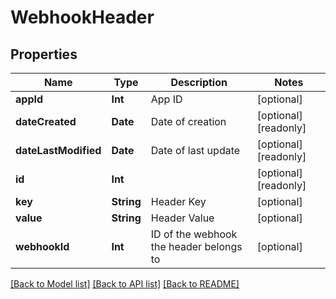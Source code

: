 # WebhookHeader

## Properties
Name | Type | Description | Notes
------------ | ------------- | ------------- | -------------
**appId** | **Int** | App ID | [optional] 
**dateCreated** | **Date** | Date of creation | [optional] [readonly] 
**dateLastModified** | **Date** | Date of last update | [optional] [readonly] 
**id** | **Int** |  | [optional] [readonly] 
**key** | **String** | Header Key | [optional] 
**value** | **String** | Header Value | [optional] 
**webhookId** | **Int** | ID of the webhook the header belongs to | [optional] 

[[Back to Model list]](../README.md#documentation-for-models) [[Back to API list]](../README.md#documentation-for-api-endpoints) [[Back to README]](../README.md)


